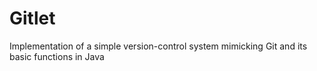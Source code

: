 # Gitlet
Implementation of a simple version-control system mimicking Git and its basic functions in Java

